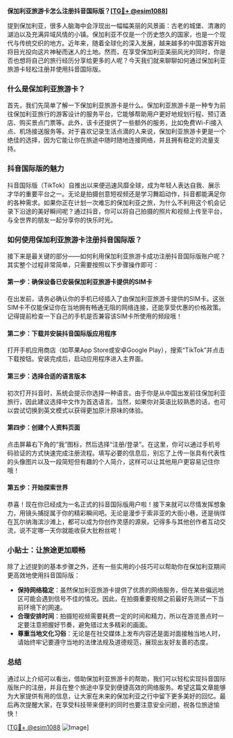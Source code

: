 **保加利亚旅游卡怎么注册抖音国际版？[[TG💪+ @esim1088](https://t.me/s/esim1088)]**

提到保加利亚，很多人脑海中会浮现出一幅幅美丽的风景画：古老的城堡、清澈的湖泊以及充满异域风情的小镇。保加利亚不仅是一个历史悠久的国家，也是一个现代与传统交织的地方。近年来，随着全球化的深入发展，越来越多的中国游客开始将目光投向这片神秘而迷人的土地。然而，在享受保加利亚美丽风光的同时，你是否也想将自己的旅行经历分享给更多的人呢？今天我们就来聊聊如何通过保加利亚旅游卡轻松注册并使用抖音国际版。

### 什么是保加利亚旅游卡？

首先，我们先简单了解一下保加利亚旅游卡是什么。保加利亚旅游卡是一种专为前往保加利亚旅行的游客设计的服务平台，它能够帮助用户更好地规划行程、预订酒店、购买景点门票等。此外，该卡还提供了一些额外的服务，比如免费Wi-Fi接入点、机场接送服务等。对于喜欢记录生活点滴的人来说，保加利亚旅游卡更是一个绝佳的选择，因为它能让你在旅途中随时随地连接网络，并且拥有稳定的流量支持。

### 抖音国际版的魅力

抖音国际版（TikTok）自推出以来便迅速风靡全球，成为年轻人表达自我、展示才华的重要平台之一。无论是拍摄创意短视频还是学习舞蹈动作，抖音都能满足你的各种需求。如果你正在计划一次难忘的保加利亚之旅，为什么不利用这个机会记录下沿途的美好瞬间呢？通过抖音，你可以将自己拍摄的照片和视频上传至平台，与全世界的朋友一起分享你的快乐时光。

### 如何使用保加利亚旅游卡注册抖音国际版？

接下来是最关键的部分——如何利用保加利亚旅游卡成功注册抖音国际版账户呢？其实整个过程非常简单，只需要按照以下步骤操作即可：

#### 第一步：确保设备已安装保加利亚旅游卡提供的SIM卡

在出发前，请务必确认你的手机已经插入了由保加利亚旅游卡提供的SIM卡。这张SIM卡不仅能保证你在当地拥有畅通无阻的网络连接，还能享受优惠的价格政策。记得提前检查一下自己的手机是否兼容该SIM卡所使用的频段哦！

#### 第二步：下载并安装抖音国际版应用程序

打开手机应用商店（如苹果App Store或安卓Google Play），搜索“TikTok”并点击下载按钮。安装完成后，启动应用程序进入主界面。

#### 第三步：选择合适的语言版本

初次打开抖音时，系统会提示你选择一种语言。由于你是从中国出发前往保加利亚旅行，因此建议选择中文作为首选语言。当然，如果你对英语比较熟悉的话，也可以尝试切换到英文模式以获得更加原汁原味的体验。

#### 第四步：创建个人资料页面

点击屏幕右下角的“我”图标，然后选择“注册/登录”。在这里，你可以通过手机号码验证的方式快速完成注册流程。填写必要的信息后，别忘了上传一张具有代表性的头像图片以及一段简短但有趣的个人简介，这样可以让其他用户更容易记住你哦！

#### 第五步：开始探索世界

恭喜！现在你已经成为一名正式的抖音国际版用户啦！接下来就可以尽情发挥想象力，用镜头捕捉属于你的精彩瞬间吧。无论是漫步于索非亚的大街小巷，还是徜徉在瓦尔纳海滨沙滩上，都可以成为你创作灵感的源泉。记得多与其他创作者互动交流，说不定哪一天你就能收获大批粉丝呢！

### 小贴士：让旅途更加顺畅

除了上述提到的基本步骤之外，还有一些实用的小技巧可以帮助你在保加利亚期间更高效地使用抖音国际版：

- **保持网络稳定**：虽然保加利亚旅游卡提供了优质的网络服务，但在某些偏远地区可能会遇到信号不佳的情况。因此，在拍摄重要视频之前最好先测试一下当前环境下的网速。
- **合理安排时间**：拍摄短视频需要耗费一定的时间和精力，所以在游览景点时一定要注意把握好节奏，避免错过太多精彩的画面。
- **尊重当地文化习俗**：无论是在社交媒体上发布内容还是面对面接触当地人时，请始终牢记要遵守当地的法律法规及道德规范，展现出友好友善的态度。

### 总结

通过以上介绍可以看出，借助保加利亚旅游卡的帮助，我们可以轻松实现抖音国际版账户的注册，并且在整个旅途中享受到便捷高效的网络服务。希望这篇文章能够为大家提供有用的信息，让大家在未来的保加利亚之行中留下更多美好的回忆。最后再次提醒大家，在享受科技带来便利的同时也要注意安全问题，祝各位旅途愉快！

[[TG💪+ @esim1088](https://t.me/s/esim1088) ![Image](https://i.postimg.cc/4NQfJmqS/Snipaste-2025-05-13-00-14-12.png)]